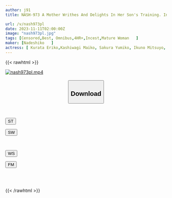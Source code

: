 ```yaml
---
author: j91
title: NASH-973 A Mother Writhes And Delights In Her Son's Training. Incest With Abnormal Pleasure That Brings Out Perverted Masochistic Tendencies. 6 People, 4 Hours.

url: /v/nash973pl
date: 2023-11-11T02:00:00Z
image: "nash973pl.jpg"
tags: [Censored,Best, Omnibus,4HR+,Incest,Mature Woman	 ]
maker: [Nadeshiko   ]
actress: [ Kurata Eriko,Kashiwagi Maiko, Sakura Yumiko, Ikuno Mitsuyo, Kyouno Misa, Saionji Mio]
---
```



{{< rawhtml >}}

<div class="video" data-videoid="GJgkOpRg2qs1GgM">
    <a href="javascript:;">
        <img src="https://my.j91.asia/v/nash973pl/nash973pl.jpg" width="WIDTH" height="HEIGHT" alt="nash973pl.mp4" loading="lazy">
    </a>
</div>

<script type="text/javascript" src="https://j91.asia/asset/on-demand-st.js"></script>

<br>
  <link rel="stylesheet" href="https://j91.asia/asset/bs5.css">
  
  <center>
  <button class="btn btn-primary" type="button" data-bs-toggle="collapse" data-bs-target=".multi-collapse" aria-expanded="false" aria-controls="multiCollapseExample1 multiCollapseExample2"><h2>Download</h2></button></center>
</p>
<div class="row">
  <div class="col">
    <div class="collapse multi-collapse" id="multiCollapseExample1">
      <div class="card card-body">
	      	      <br>
<div class="buttons">  
<p><a href="https://streamtape.to/v/GJgkOpRg2qs1GgM" target="_blank"><button class="btn-hover color-3"><i class="fa fa-download"></i> ST</button></a></p>
<p><a href="https://sfastwish.com/ggwwcw8r0l7h" target="_blank"><button class="btn-hover color-2"><i class="fa fa-download"></i> SW</button></a></p></div>
    </div>
  </div>
</div>
  <div class="col">
    <div class="collapse multi-collapse" id="multiCollapseExample2">
      <div class="card card-body">
	      <br>
<div class="buttons">
<p><a href="javascript:;" target="_blank"><button class="btn-hover color-9"><i class="fa fa-download"></i> WS</button></a></p>
<p><a href="javascript:;" target="_blank"><button class="btn-hover color-8"><i class="fa fa-download"></i> FM</button></a></p></div>
<br><br>
      </div>
    </div>
  </div>
</div>

{{< /rawhtml >}}
